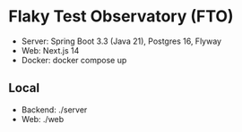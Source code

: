# Flaky Test Observatory (FTO)

- Server: Spring Boot 3.3 (Java 21), Postgres 16, Flyway
- Web: Next.js 14
- Docker: docker compose up

## Local
- Backend: ./server
- Web: ./web
